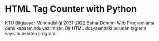 # HTML Tag Counter with Python
KTÜ Bilgisayar Mühendisliği 2021-2022 Bahar Dönemi Web Programlama dersi kapsamında yazılmıştır.
Bir HTML dosyasındaki bulunan taglerin sayısını belirten program.
